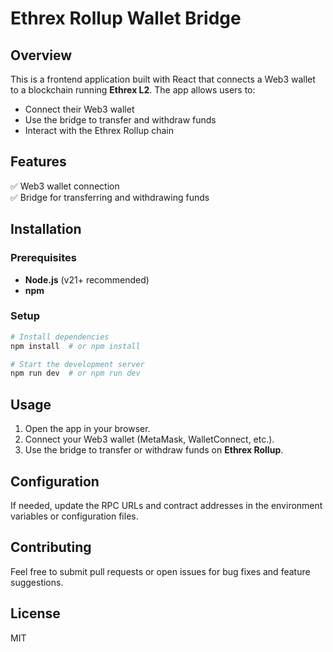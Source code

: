 # Ethrex Rollup Wallet Bridge

## Overview  
This is a frontend application built with React that connects a Web3 wallet to a blockchain running **Ethrex L2**. The app allows users to:  
- Connect their Web3 wallet  
- Use the bridge to transfer and withdraw funds  
- Interact with the Ethrex Rollup chain  

## Features  
✅ Web3 wallet connection  
✅ Bridge for transferring and withdrawing funds  

## Installation  

### Prerequisites  
- **Node.js** (v21+ recommended)  
- **npm**  

### Setup  
```bash
# Install dependencies
npm install  # or npm install

# Start the development server
npm run dev  # or npm run dev
```

## Usage  
1. Open the app in your browser.  
2. Connect your Web3 wallet (MetaMask, WalletConnect, etc.).  
3. Use the bridge to transfer or withdraw funds on **Ethrex Rollup**.  

## Configuration  
If needed, update the RPC URLs and contract addresses in the environment variables or configuration files.  

## Contributing  
Feel free to submit pull requests or open issues for bug fixes and feature suggestions.  

## License  
MIT  
